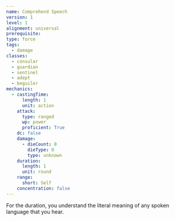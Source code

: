 ```yaml
---
name: Comprehend Speech
version: 1
level: 1
alignment: universal
prerequisite: 
type: force
tags:
  - damage
classes:
  - consular
  - guardian
  - sentinel
  - adept
  - beguiler
mechanics:
  - castingTime:
      length: 1
      unit: action
    attack:
      type: ranged
      wp: power
      proficient: True
    dc: false
    damage:
      - dieCount: 0
        dieType: 0
        type: unknown
    duration:
      length: 1
      unit: round
    range:
      short: Self
    concentration: false
---
```

For the duration, you understand the literal meaning of any spoken language that you hear.
    